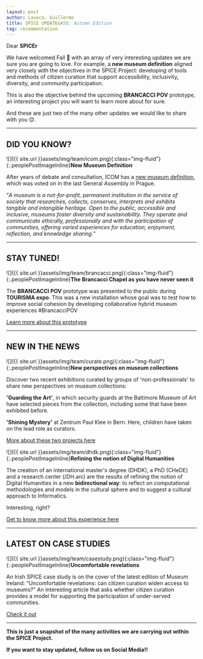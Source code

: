 ```yaml
---
layout: post
author: Laseca, Guillermo
title: SPICE UPDATE&#58; Autumn Edition
tag: recommentation
---
```


Dear **SPICEr**

We have welcomed Fall 🍂 with an array of very interesting updates we are sure you are going to love. For example, a **new museum definition** aligned very closely with the objectives in the SPICE Project: developing of tools and methods of citizen curation that support accessibility, inclusivity, diversity, and community participation.

This is also the objective behind the upcoming **BRANCACCI POV** prototype, an interesting project you will want to learn more about for sure.

And these are just two of the many other updates we would like to share with you 😊.

***

## DID YOU KNOW?

![]({{ site.url }}assets/img/team/icom.png){:class="img-fluid"}{:.peoplePostImageInline}**New Museum Definition**

After years of debate and consultation, ICOM has a [new museum definition](https://icom.museum/en/resources/standards-guidelines/museum-definition/), which was voted on in the last General Assembly in Prague.

“*A museum is a not-for-profit, permanent institution in the service of society that researches, collects, conserves, interprets and exhibits tangible and intangible heritage. Open to the public, accessible and inclusive, museums foster diversity and sustainability. They operate and communicate ethically, professionally and with the participation of communities, offering varied experiences for education, enjoyment, reflection, and knowledge sharing.*”

***

## STAY TUNED!

![]({{ site.url }}assets/img/team/brancacci.png){:class="img-fluid"}{:.peoplePostImageInline}**The Brancacci Chapel as you have never seen it**

The **BRANCACCI POV** prototype was presented to the public during **TOURISMA expo**. This was a new installation whose goal was to test how to improve social cohesion by developing collaborative hybrid museum experiences #BrancacciPOV

[Learn more about this prototype](https://www.ispc.cnr.it/it_it/terza-missione/technology-and-knowledge-transfer/brancacci/)

***

## NEW IN THE NEWS

![]({{ site.url }}assets/img/team/curate.png){:class="img-fluid"}{:.peoplePostImageInline}**New perspectives on museum collections**

Discover two recent exhibitions curated by groups of 'non-professionals' to share new perspectives on museum collections:

**'Guarding the Art'**, in which security guards at the Baltimore Museum of Art have selected pieces from the collection, including some that have been exhibited before.

**'Shining Mystery'** at Zentrum Paul Klee in Bern. Here, children have taken on the lead role as curators.

[More about these two projects here](https://musermeku.org/kurator-museum/)

![]({{ site.url }}assets/img/team/dhdk.png){:class="img-fluid"}{:.peoplePostImageInline}**Refining the notion of Digital Humanities**

The creation of an international master's degree (DHDK), a PhD (CHeDE) and a research center (/DH.arc) are the results of refining the notion of Digital Humanities in a new **bidirectional way**: to reflect on computational methodologies and models in the cultural sphere and to suggest a cultural approach to Informatics.

Interesting, right?

[Get to know more about this experience here](https://arxiv.org/abs/2209.06091)

***

## LATEST ON CASE STUDIES

![]({{ site.url }}assets/img/team/casestudy.png){:class="img-fluid"}{:.peoplePostImageInline}**Uncomfortable revelations**

An Irish SPICE case study is on the cover of the latest edition of Museum Ireland:
“Uncomfortable revelations: can citizen curation widen access to museums?” An interesting article that asks whether citizen curation provides a model for supporting the participation of under-served communities.

[Check it out](https://issuu.com/irishmuseums/docs/ima_journal_2021_compressed)

***

**This is just a snapshot of the many activities we are carrying out within the SPICE Project.**
 
**If you want to stay updated, follow us on Social Media!!**